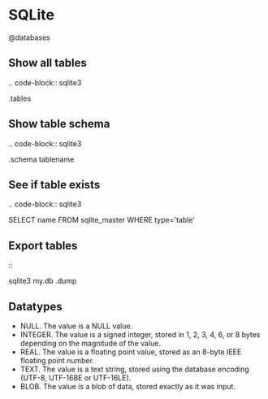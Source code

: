 # SQLite
@databases

Show all tables
---------------

.. code-block:: sqlite3

 .tables

Show table schema
-----------------

.. code-block:: sqlite3

 .schema tablename

See if table exists
-------------------

.. code-block:: sqlite3

 SELECT name 
 FROM sqlite_master
 WHERE type='table'

Export tables
-------------

::

  sqlite3 my.db .dump

Datatypes
---------


* NULL. The value is a NULL value.
* INTEGER. The value is a signed integer, stored in 1, 2, 3, 4, 6, or 8 bytes depending on the magnitude of the value.
* REAL. The value is a floating point value, stored as an 8-byte IEEE floating point number.
* TEXT. The value is a text string, stored using the database encoding (UTF-8, UTF-16BE or UTF-16LE).
* BLOB. The value is a blob of data, stored exactly as it was input.



